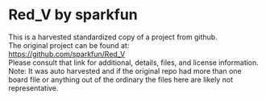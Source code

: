 
# Red_V by sparkfun  
This is a harvested standardized copy of a project from github.  
The original project can be found at:  
https://github.com/sparkfun/Red_V  
Please consult that link for additional, details, files, and license information.  
Note: It was auto harvested and if the original repo had more than one board file or anything out of the ordinary the files here are likely not representative.  
    